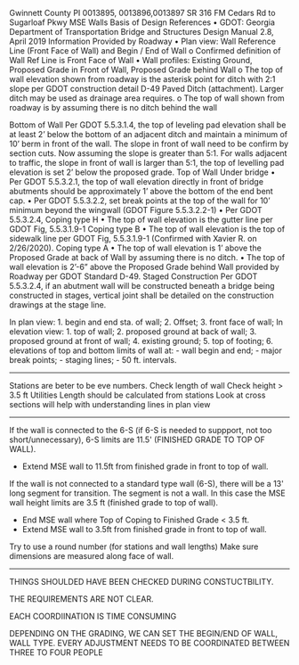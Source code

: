 Gwinnett County PI 0013895, 0013896,0013897
SR 316 FM Cedars Rd to Sugarloaf Pkwy MSE Walls
Basis of Design
References
•	GDOT:  Georgia Department of Transportation Bridge and Structures Design Manual 2.8, April 2019
Information Provided by Roadway
•	Plan view: Wall Reference Line (Front Face of Wall) and Begin / End of Wall
o	Confirmed definition of Wall Ref Line is Front Face of Wall
•	Wall profiles: Existing Ground, Proposed Grade in Front of Wall, Proposed Grade behind Wall
o	The top of wall elevation shown from roadway is the asterisk point for ditch with 2:1 slope per GDOT construction detail D-49 Paved Ditch (attachment). Larger ditch may be used as drainage area requires.
o	The top of wall shown from roadway is by assuming there is no ditch behind the wall

Bottom of Wall
Per GDOT 5.5.3.1.4, the top of leveling pad elevation shall be at least 2’ below the bottom of an adjacent ditch and maintain a minimum of 10’ berm in front of the wall. The slope in front of wall need to be confirm by section cuts. Now assuming the slope is greater than 5:1. For walls adjacent to traffic, the slope in front of wall is larger than 5:1, the top of levelling pad elevation is set 2’ below the proposed grade.
Top of Wall
Under bridge
•	Per GDOT 5.5.3.2.1, the top of wall elevation directly in front of bridge abutments should be approximately 1’ above the bottom of the end bent cap.
•	Per GDOT 5.5.3.2.2, set break points at the top of the wall for 10’ minimum beyond the wingwall (GDOT Figure 5.5.3.2.2-1)
•	Per GDOT 5.5.3.2.4,
Coping type H
•	The top of wall elevation is the gutter line per GDOT Fig, 5.5.3.1.9-1
Coping type B
•	The top of wall elevation is the top of sidewalk line per GDOT Fig, 5.5.3.1.9-1 (Confirmed with Xavier R. on 2/26/2020).
Coping type A
•	The top of wall elevation is 1’ above the Proposed Grade at back of Wall by assuming there is no ditch.
•	The top of wall elevation is 2’-6” above the Proposed Grade behind Wall provided by Roadway per GDOT Standard D-49.
Staged Construction
Per GDOT 5.5.3.2.4, if an abutment wall will be constructed beneath a bridge being constructed in stages, vertical joint shall be detailed on the construction drawings at the stage line.

In plan view: 1. begin and end sta. of wall; 2. Offset; 3. front face of wall; 
In elevation view: 1. top of wall; 2. proposed ground at back of wall; 3. proposed ground at front of wall; 4. existing ground; 5. top of footing; 6. elevations of top and bottom limits of wall at: - wall begin and end; - major break points; - staging lines; - 50 ft. intervals.

_______________________________________________________________________________________________________________________________________________________________

Stations are beter to be eve numbers.
Check length of wall
Check height > 3.5 ft
Utilities
Length should be calculated from stations
Look at cross sections will help with understanding lines in plan view
_______________________________________________________________________________________________________________________________________________________________

If the wall is connected to the 6-S (if 6-S is needed to suppport, not too short/unnecessary), 6-S limits are 11.5' (FINISHED GRADE TO TOP OF WALL). 
- Extend MSE wall to 11.5ft from finished grade in front to top of wall.

If the wall is not connected to a standard type wall (6-S), there will be a 13' long segment for transition. The segment is not a wall. In this case the MSE wall height limits are 3.5 ft (finished grade to top of wall). 
- End MSE wall where Top of Coping to Finished Grade < 3.5 ft.
- Extend MSE wall to 3.5ft from finished grade in front to top of wall.

Try to use a round number (for stations and wall lengths)
Make sure dimensions are measured along face of wall.

_______________________________________________________________________________________________________________________________________________________________

THINGS SHOULDED HAVE BEEN CHECKED DURING CONSTUCTBILITY.

THE REQUIREMENTS ARE NOT CLEAR.

EACH COORDIINATION IS TIME CONSUMING

DEPENDING ON THE GRADING, WE CAN SET THE BEGIN/END OF WALL, WALL TYPE.
EVERY ADJUSTMENT NEEDS TO BE COORDINATED BETWEEN THREE TO FOUR PEOPLE

